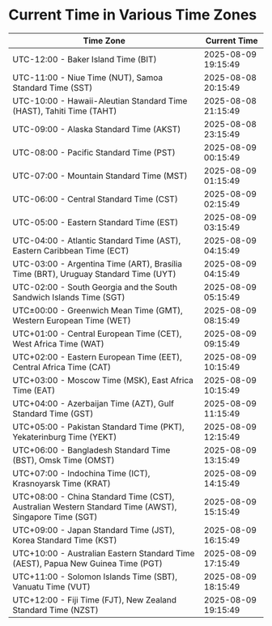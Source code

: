 # Current Time in Various Time Zones

| Time Zone | Current Time |
|-----------|--------------|
| UTC-12:00 - Baker Island Time (BIT) | 2025-08-09 19:15:49 |
| UTC-11:00 - Niue Time (NUT), Samoa Standard Time (SST) | 2025-08-08 20:15:49 |
| UTC-10:00 - Hawaii-Aleutian Standard Time (HAST), Tahiti Time (TAHT) | 2025-08-08 21:15:49 |
| UTC-09:00 - Alaska Standard Time (AKST) | 2025-08-08 23:15:49 |
| UTC-08:00 - Pacific Standard Time (PST) | 2025-08-09 00:15:49 |
| UTC-07:00 - Mountain Standard Time (MST) | 2025-08-09 01:15:49 |
| UTC-06:00 - Central Standard Time (CST) | 2025-08-09 02:15:49 |
| UTC-05:00 - Eastern Standard Time (EST) | 2025-08-09 03:15:49 |
| UTC-04:00 - Atlantic Standard Time (AST), Eastern Caribbean Time (ECT) | 2025-08-09 04:15:49 |
| UTC-03:00 - Argentina Time (ART), Brasília Time (BRT), Uruguay Standard Time (UYT) | 2025-08-09 04:15:49 |
| UTC-02:00 - South Georgia and the South Sandwich Islands Time (SGT) | 2025-08-09 05:15:49 |
| UTC±00:00 - Greenwich Mean Time (GMT), Western European Time (WET) | 2025-08-09 08:15:49 |
| UTC+01:00 - Central European Time (CET), West Africa Time (WAT) | 2025-08-09 09:15:49 |
| UTC+02:00 - Eastern European Time (EET), Central Africa Time (CAT) | 2025-08-09 10:15:49 |
| UTC+03:00 - Moscow Time (MSK), East Africa Time (EAT) | 2025-08-09 10:15:49 |
| UTC+04:00 - Azerbaijan Time (AZT), Gulf Standard Time (GST) | 2025-08-09 11:15:49 |
| UTC+05:00 - Pakistan Standard Time (PKT), Yekaterinburg Time (YEKT) | 2025-08-09 12:15:49 |
| UTC+06:00 - Bangladesh Standard Time (BST), Omsk Time (OMST) | 2025-08-09 13:15:49 |
| UTC+07:00 - Indochina Time (ICT), Krasnoyarsk Time (KRAT) | 2025-08-09 14:15:49 |
| UTC+08:00 - China Standard Time (CST), Australian Western Standard Time (AWST), Singapore Time (SGT) | 2025-08-09 15:15:49 |
| UTC+09:00 - Japan Standard Time (JST), Korea Standard Time (KST) | 2025-08-09 16:15:49 |
| UTC+10:00 - Australian Eastern Standard Time (AEST), Papua New Guinea Time (PGT) | 2025-08-09 17:15:49 |
| UTC+11:00 - Solomon Islands Time (SBT), Vanuatu Time (VUT) | 2025-08-09 18:15:49 |
| UTC+12:00 - Fiji Time (FJT), New Zealand Standard Time (NZST) | 2025-08-09 19:15:49 |
